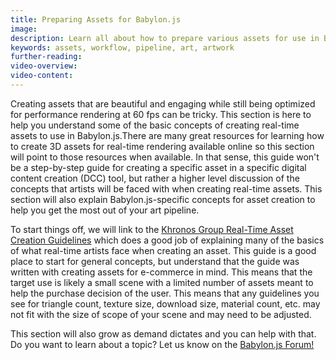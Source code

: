 ```yaml
---
title: Preparing Assets for Babylon.js
image:
description: Learn all about how to prepare various assets for use in Babylon.js
keywords: assets, workflow, pipeline, art, artwork
further-reading:
video-overview:
video-content:
---
```


Creating assets that are beautiful and engaging while still being optimized for performance rendering at 60 fps can be tricky. This section is here to help you understand some of the basic concepts of creating real-time assets to use in Babylon.js.There are many great resources for learning how to create 3D assets for real-time rendering available online so this section will point to those resources when available. In that sense, this guide won't be a step-by-step guide for creating a specific asset in a specific digital content creation (DCC) tool, but rather a higher level discussion of the concepts that artists will be faced with when creating real-time assets. This section will also explain Babylon.js-specific concepts for asset creation to help you get the most out of your art pipeline.

To start things off, we will link to the [Khronos Group Real-Time Asset Creation Guidelines](https://registry.khronos.org/3DCommerce/AssetCreation/) which does a good job of explaining many of the basics of what real-time artists face when creating an asset. This guide is a good place to start for general concepts, but understand that the guide was written with creating assets for e-commerce in mind. This means that the target use is likely a small scene with a limited number of assets meant to help the purchase decision of the user. This means that any guidelines you see for triangle count, texture size, download size, material count, etc. may not fit with the size of scope of your scene and may need to be adjusted.

This section will also grow as demand dictates and you can help with that. Do you want to learn about a topic? Let us know on the [Babylon.js Forum!](https://forum.babylonjs.com/)
